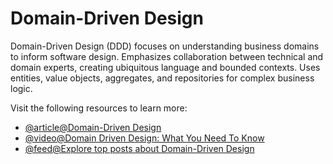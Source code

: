 # Domain-Driven Design

Domain-Driven Design (DDD) focuses on understanding business domains to inform software design. Emphasizes collaboration between technical and domain experts, creating ubiquitous language and bounded contexts. Uses entities, value objects, aggregates, and repositories for complex business logic.

Visit the following resources to learn more:

- [@article@Domain-Driven Design](https://redis.com/glossary/domain-driven-design-ddd/)
- [@video@Domain Driven Design: What You Need To Know](https://www.youtube.com/watch?v=4rhzdZIDX_k)
- [@feed@Explore top posts about Domain-Driven Design](https://app.daily.dev/tags/domain-driven-design?ref=roadmapsh)
